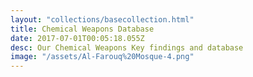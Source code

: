 ```yaml
---
layout: "collections/basecollection.html"
title: Chemical Weapons Database
date: 2017-07-01T00:05:18.055Z
desc: Our Chemical Weapons Key findings and database
image: "/assets/Al-Farouq%20Mosque-4.png"
---
```

